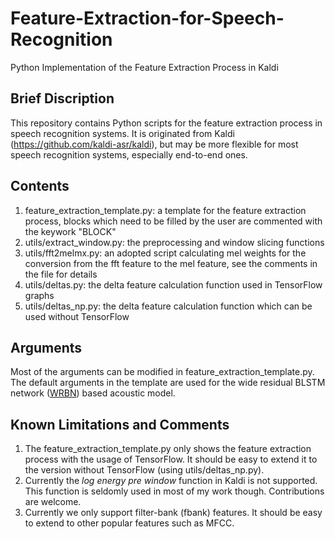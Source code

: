 # Feature-Extraction-for-Speech-Recognition
Python Implementation of the Feature Extraction Process in Kaldi

## Brief Discription
This repository contains Python scripts for the feature extraction process in speech recognition systems. It is originated from Kaldi (https://github.com/kaldi-asr/kaldi), but may be more flexible for most speech recognition systems, especially end-to-end ones.

## Contents
1. feature_extraction_template.py: a template for the feature extraction process, blocks which need to be filled by the user are commented with the keywork "BLOCK"
2. utils/extract_window.py: the preprocessing and window slicing functions
3. utils/fft2melmx.py: an adopted script calculating mel weights for the conversion from the fft feature to the mel feature, see the comments in the file for details
4. utils/deltas.py: the delta feature calculation function used in TensorFlow graphs
5. utils/deltas_np.py: the delta feature calculation function which can be used without TensorFlow

## Arguments
Most of the arguments can be modified in feature_extraction_template.py. The default arguments in the template are used for the wide residual BLSTM network ([WRBN](https://github.com/jheymann85/chime4_backend)) based acoustic model.

## Known Limitations and Comments
1. The feature_extraction_template.py only shows the feature extraction process with the usage of TensorFlow. It should be easy to extend it to the version without TensorFlow (using utils/deltas_np.py).
2. Currently the *log energy pre window* function in Kaldi is not supported. This function is seldomly used in most of my work though. Contributions are welcome.
3. Currently we only support filter-bank (fbank) features. It should be easy to extend to other popular features such as MFCC.
